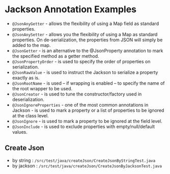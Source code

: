 
# Jackson Annotation Examples

* `@JsonAnyGetter` -  allows the flexibility of using a Map field as standard properties.
* `@JsonAnySetter` -  allows you the flexibility of using a Map as standard properties. On de-serialization, the properties from JSON will simply be added to the map.
* `@JsonGetter` -  is an alternative to the @JsonProperty annotation to mark the specified method as a getter method.
* `@JsonPropertyOrder` -  is used to specify the order of properties on serialization.
* `@JsonRawValue` -  is used to instruct the Jackson to serialize a property exactly as is.
* `@JsonRootName` -  is used – if wrapping is enabled – to specify the name of the root wrapper to be used.
* `@JsonCreator` - is used to tune the constructor/factory used in deserialization.
* `@JsonIgnoreProperties` - one of the most common annotations in Jackson - is used to mark a property or a list of properties to be ignored at the class level.
* `@JsonIgnore` - is used to mark a property to be ignored at the field level.
* `@JsonInclude` - is used to exclude properties with empty/null/default values.

##  Create Json 

* by string : `/src/test/java/createJson/CreateJsonByStringTest.java`
* by jackson : `/src/test/java/createJson/CreateJsonByJacksonTest.java`
